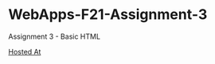 # WebApps-F21-Assignment-3
Assignment 3 - Basic HTML

[Hosted At](https://44-563-webapps-f21.github.io/webapps-f21-assignment-3-Anitha-Mukkapati/)